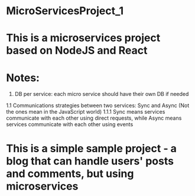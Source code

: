 # MicroServicesProject_1

# This is a microservices project based on NodeJS and React

# Notes: 
1. DB per service: each micro service should have their own DB if needed

  1.1 Communications strategies between two services: Sync and Async (Not the ones mean in the JavaScript world)
    1.1.1 Sync means services communicate with each other using direct requests, while Async means services communicate with each other using events
    
 # This is a simple sample project - a blog that can handle users' posts and comments, but using microservices
